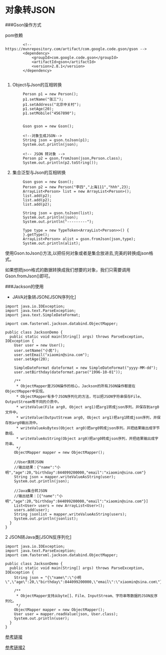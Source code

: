 # 对象转JSON


###Gson操作方式

pom依赖

```
        <!-- https://mvnrepository.com/artifact/com.google.code.gson/gson -->
        <dependency>
            <groupId>com.google.code.gson</groupId>
            <artifactId>gson</artifactId>
            <version>2.8.1</version>
        </dependency>


```
1. Object与Json的互相转换

```
        Person p1 = new Person();
        p1.setName("张三");
        p1.setAddress("北京中关村");
        p1.setAge(20);
        p1.setMobile("4567890");


        Gson gson = new Gson();

		<!--对象生成JSON-->
        String json = gson.toJson(p1);
        System.out.println(json);

		<!-- JSON 转对象 -->
        Person p2 = gson.fromJson(json,Person.class);
        System.out.println(p2.toString());
```


2. 集合泛型与Json的互相转换

```
        Gson gson = new Gson();
        Person p2 = new Person("李四","上海111","hhh",23);
        ArrayList<Person> list = new ArrayList<Person>();
        list.add(p2);
        list.add(p2);
        list.add(p2);
        
        String json = gson.toJson(list);
        System.out.println(json);
        System.out.println("---------");

        Type type = new TypeToken<ArrayList<Person>>() {
        }.getType();
        ArrayList<Person> alist = gson.fromJson(json,type);
        System.out.println(alist);
```

使用Gson.toJson()方法,以把任何对象或者是集合放进去,完美的转换成json格式。

如果想把json格式的数据转换成我们想要的对象，我们只需要调用Gson.fromJson()即可。


###Jackson的使用


* JAVA对象转JSON[JSON序列化]

```
import java.io.IOException; 
import java.text.ParseException; 
import java.text.SimpleDateFormat; 
  
import com.fasterxml.jackson.databind.ObjectMapper; 
  
public class JacksonDemo { 
  public static void main(String[] args) throws ParseException, IOException { 
    User user = new User(); 
    user.setName("小民");  
    user.setEmail("xiaomin@sina.com"); 
    user.setAge(20); 
      
    SimpleDateFormat dateformat = new SimpleDateFormat("yyyy-MM-dd"); 
    user.setBirthday(dateformat.parse("1996-10-01"));     
      
    /** 
     * ObjectMapper是JSON操作的核心，Jackson的所有JSON操作都是在ObjectMapper中实现。 
     * ObjectMapper有多个JSON序列化的方法，可以把JSON字符串保存File、OutputStream等不同的介质中。 
     * writeValue(File arg0, Object arg1)把arg1转成json序列，并保存到arg0文件中。 
     * writeValue(OutputStream arg0, Object arg1)把arg1转成json序列，并保存到arg0输出流中。 
     * writeValueAsBytes(Object arg0)把arg0转成json序列，并把结果输出成字节数组。 
     * writeValueAsString(Object arg0)把arg0转成json序列，并把结果输出成字符串。 
     */
    ObjectMapper mapper = new ObjectMapper(); 
      
    //User类转JSON 
    //输出结果：{"name":"小明","age":20,"birthday":844099200000,"email":"xiaomin@sina.com"} 
    String json = mapper.writeValueAsString(user); 
    System.out.println(json); 
      
    //Java集合转JSON 
    //输出结果：[{"name":"小明","age":20,"birthday":844099200000,"email":"xiaomin@sina.com"}] 
    List<User> users = new ArrayList<User>(); 
    users.add(user); 
    String jsonlist = mapper.writeValueAsString(users); 
    System.out.println(jsonlist); 
  } 
} 

```


2 JSON转Java类[JSON反序列化]

```
import java.io.IOException; 
import java.text.ParseException; 
import com.fasterxml.jackson.databind.ObjectMapper; 
  
public class JacksonDemo { 
  public static void main(String[] args) throws ParseException, IOException { 
    String json = "{\"name\":\"小明\",\"age\":20,\"birthday\":844099200000,\"email\":\"xiaomin@sina.com\"}"; 
      
    /** 
     * ObjectMapper支持从byte[]、File、InputStream、字符串等数据的JSON反序列化。 
     */
    ObjectMapper mapper = new ObjectMapper(); 
    User user = mapper.readValue(json, User.class); 
    System.out.println(user); 
  } 
} 

```

[参考链接](http://www.jb51.net/article/77966.htm)

[参考链接2](http://www.jb51.net/article/42853.htm)


<!--
create time: 2018-03-18 11:38:31
Author: Alfred

This file is created by Marboo<http://marboo.io> template file $MARBOO_HOME/.media/starts/default.md
本文件由 Marboo<http://marboo.io> 模板文件 $MARBOO_HOME/.media/starts/default.md 创建
-->

